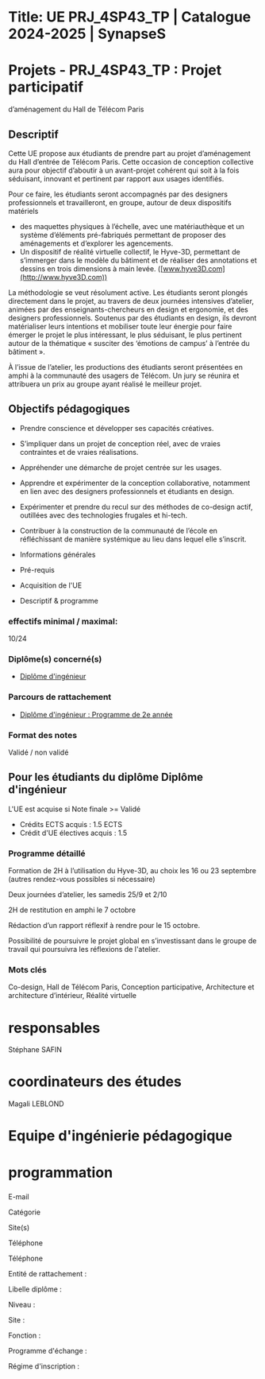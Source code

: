 # Title: UE PRJ_4SP43_TP | Catalogue 2024-2025 | SynapseS

#  [ ](/catalogue/2024-2025) Projets \- PRJ_4SP43_TP : Projet participatif
d’aménagement du Hall de Télécom Paris

##

## Descriptif

Cette UE propose aux étudiants de prendre part au projet d’aménagement du Hall
d’entrée de Télécom Paris. Cette occasion de conception collective aura pour
objectif d’aboutir à un avant-projet cohérent qui soit à la fois séduisant,
innovant et pertinent par rapport aux usages identifiés.

Pour ce faire, les étudiants seront accompagnés par des designers
professionnels et travailleront, en groupe, autour de deux dispositifs
matériels

  * des maquettes physiques à l’échelle, avec une matériauthèque et un système d’éléments pré-fabriqués permettant de proposer des aménagements et d’explorer les agencements.
  * Un dispositif de réalité virtuelle collectif, le Hyve-3D, permettant de s’immerger dans le modèle du bâtiment et de réaliser des annotations et dessins en trois dimensions à main levée. ([www.hyve3D.com](http://www.hyve3D.com))

La méthodologie se veut résolument active. Les étudiants seront plongés
directement dans le projet, au travers de deux journées intensives d’atelier,
animées par des enseignants-chercheurs en design et ergonomie, et des
designers professionnels. Soutenus par des étudiants en design, ils devront
matérialiser leurs intentions et mobiliser toute leur énergie pour faire
émerger le projet le plus intéressant, le plus séduisant, le plus pertinent
autour de la thématique « susciter des ‘émotions de campus’ à l’entrée du
bâtiment ».

À l’issue de l’atelier, les productions des étudiants seront présentées en
amphi à la communauté des usagers de Télécom. Un jury se réunira et attribuera
un prix au groupe ayant réalisé le meilleur projet.

## Objectifs pédagogiques

  * Prendre conscience et développer ses capacités créatives.
  * S’impliquer dans un projet de conception réel, avec de vraies contraintes et de vraies réalisations.
  * Appréhender une démarche de projet centrée sur les usages.
  * Apprendre et expérimenter de la conception collaborative, notamment en lien avec des designers professionnels et étudiants en design.
  * Expérimenter et prendre du recul sur des méthodes de co-design actif, outillées avec des technologies frugales et hi-tech.
  * Contribuer à la construction de la communauté de l’école en réfléchissant de manière systémique au lieu dans lequel elle s’inscrit.

  * Informations générales
  * Pré-requis
  * Acquisition de l'UE
  * Descriptif & programme

### effectifs minimal / maximal:

10/24

### Diplôme(s) concerné(s)

  * [Diplôme d'ingénieur](/catalogue/2024-2025/diplome/4/ING-diplome-d-ingenieur)

### Parcours de rattachement

  * [Diplôme d'ingénieur : Programme de 2e année](/catalogue/2024-2025/parcours/1366/ING-2A-diplome-d-ingenieur-programme-de-2e-annee)

### Format des notes

Validé / non validé

## Pour les étudiants du diplôme Diplôme d'ingénieur

L'UE est acquise si Note finale >= Validé

  * Crédits ECTS acquis : 1.5 ECTS
  * Crédit d'UE électives acquis : 1.5

### Programme détaillé

Formation de 2H à l’utilisation du Hyve-3D, au choix les 16 ou 23 septembre
(autres rendez-vous possibles si nécessaire)

Deux journées d’atelier, les samedis 25/9 et 2/10

2H de restitution en amphi le 7 octobre

Rédaction d’un rapport réflexif à rendre pour le 15 octobre.

Possibilité de poursuivre le projet global en s’investissant dans le groupe de
travail qui poursuivra les réflexions de l'atelier.

### Mots clés

Co-design, Hall de Télécom Paris, Conception participative, Architecture et
architecture d’intérieur, Réalité virtuelle

# responsables

Stéphane SAFIN

# coordinateurs des études

Magali LEBLOND

# Equipe d'ingénierie pédagogique

# programmation

###

E-mail

Catégorie

Site(s)

Téléphone

Téléphone

Entité de rattachement :

Libelle diplôme :

Niveau :

Site :

Fonction :

Programme d'échange :

Régime d'inscription :

